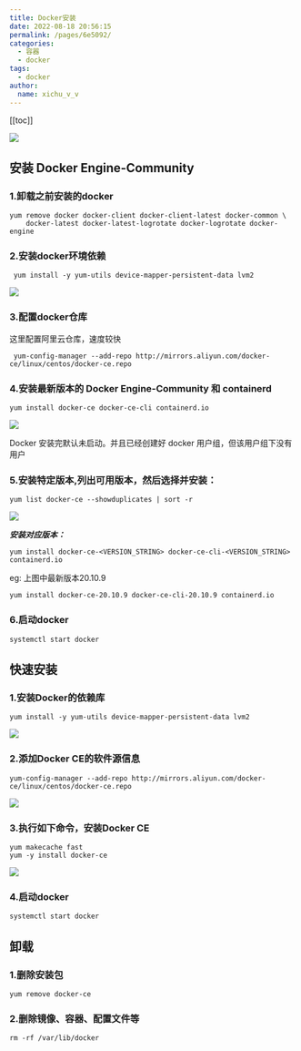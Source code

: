 ```yaml
---
title: Docker安装
date: 2022-08-18 20:56:15
permalink: /pages/6e5092/
categories: 
  - 容器
  - docker
tags:
  - docker
author: 
  name: xichu_v_v
---
```


[[toc]]

![](https://fire-repository.oss-cn-beijing.aliyuncs.com/docker/article/2.jpg)

## 安装 Docker Engine-Community

### 1.卸载之前安装的docker

```shell
yum remove docker docker-client docker-client-latest docker-common \
    docker-latest docker-latest-logrotate docker-logrotate docker-engine
```

### 2.安装docker环境依赖

```shell
 yum install -y yum-utils device-mapper-persistent-data lvm2
```
![](https://fire-repository.oss-cn-beijing.aliyuncs.com/docker/docker-install-1.png)

### 3.配置docker仓库
这里配置阿里云仓库，速度较快
```shell
 yum-config-manager --add-repo http://mirrors.aliyun.com/docker-ce/linux/centos/docker-ce.repo
```

### 4.安装最新版本的 Docker Engine-Community 和 containerd
```shell
yum install docker-ce docker-ce-cli containerd.io
```

![](https://fire-repository.oss-cn-beijing.aliyuncs.com/docker/docker-install-4.png)

Docker 安装完默认未启动。并且已经创建好 docker 用户组，但该用户组下没有用户


### 5.安装特定版本,列出可用版本，然后选择并安装：
```shell
yum list docker-ce --showduplicates | sort -r
```
![](https://fire-repository.oss-cn-beijing.aliyuncs.com/docker/docker-install-5.png)

***安装对应版本：***

```shell
yum install docker-ce-<VERSION_STRING> docker-ce-cli-<VERSION_STRING> containerd.io
```
eg: 上图中最新版本20.10.9

```shell
yum install docker-ce-20.10.9 docker-ce-cli-20.10.9 containerd.io
```

### 6.启动docker
```shell
systemctl start docker
```


## 快速安装

### 1.安装Docker的依赖库
```shell
yum install -y yum-utils device-mapper-persistent-data lvm2
```
![](https://fire-repository.oss-cn-beijing.aliyuncs.com/docker/docker-install-1.png)


### 2.添加Docker CE的软件源信息
```shell
yum-config-manager --add-repo http://mirrors.aliyun.com/docker-ce/linux/centos/docker-ce.repo
```
![](https://fire-repository.oss-cn-beijing.aliyuncs.com/docker/docker-install-2.png)

### 3.执行如下命令，安装Docker CE
```shell
yum makecache fast
yum -y install docker-ce
```
![](https://fire-repository.oss-cn-beijing.aliyuncs.com/docker/docker-install-3.png)

### 4.启动docker
```shell
systemctl start docker
```


## 卸载
### 1.删除安装包
```shell
yum remove docker-ce
```

### 2.删除镜像、容器、配置文件等
```shell
rm -rf /var/lib/docker
```